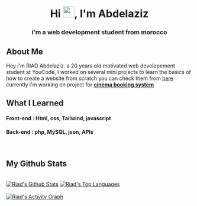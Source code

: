 <h1 align="center">Hi <img src="https://raw.githubusercontent.com/MartinHeinz/MartinHeinz/master/wave.gif" width="30px">, I'm Abdelaziz</h1>
<h3 align="center">i'm a web development student from morocco</h3>

## About Me

Hey i'm RIAD Abdelaziz. a 20 years old motivated web developement student at YouCode, I worked on several mini projects to learn the basics of how to create a website from scratch you can check them from <a href="https://github.com/riad40?tab=repositories" target="_blank">here</a> currently i'm working on project for <a href="https://github.com/riad40/cinema-booking-system" target="_blank"><b>cinema booking system </b></a>

## What I Learned
<p align="center"> 
<h4><b>Front-end</b> : Html, css, Tailwind, javascript</h4>
<h4><b>Back-end</b> : php, MySQL, json, APIs</h4>
</p>
<br/>

## My Github Stats
  <br/>
    <a href="https://github.com/riad40/github
    -readme-stats"><img alt="Riad's Github Stats" src="https://github-readme-stats.vercel.app/api?username=riad40&show_icons=true&count_private=true&theme=react&hide_border=true&bg_color=0D1117" /></a>
  <a href="https://github.com/riad40/github-readme-stats"><img alt="Riad's Top Languages" src="https://github-readme-stats.vercel.app/api/top-langs/?username=riad40&langs_count=8&count_private=true&layout=compact&theme=react&hide_border=true&bg_color=0D1117" /></a>
<br/>
<br/>
<a href="https://github.com/riad40/github-readme-activity-graph"><img alt="Riad's Activity Graph" src="https://activity-graph.herokuapp.com/graph?username=riad40&bg_color=0D1117&color=5BCDEC&line=5BCDEC&point=FFFFFF&hide_border=true" /></a>

